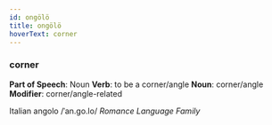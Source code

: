 ```yaml
---
id: ongölö
title: ongölö
hoverText: corner
---
```


### corner

**Part of Speech**: Noun
**Verb**: to be a corner/angle
**Noun**: corner/angle
**Modifier**: corner/angle-related

Italian angolo /ˈan.ɡo.lo/
*Romance Language Family*